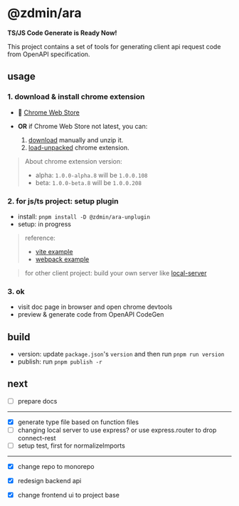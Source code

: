 # @zdmin/ara

**TS/JS Code Generate is Ready Now!**

This project contains a set of tools for generating client api request code from OpenAPI specification.

## usage

### 1. download & install chrome extension

- 🚀 [Chrome Web Store](https://chromewebstore.google.com/detail/openapi-codegen/fjncpcopojccenmapbhicjcgeiabojli)

- **OR** if Chrome Web Store not latest, you can: 
  1. [download](https://cdn.jsdelivr.net/npm/@zdmin/ara-chrome-extension) manually and unzip it.
   2. [load-unpacked](https://developer.chrome.com/docs/extensions/get-started/tutorial/hello-world#load-unpacked) chrome extension.

> About chrome extension version: 
> - alpha: `1.0.0-alpha.8` will be `1.0.0.108`
> - beta: `1.0.0-beta.8` will be `1.0.0.208`

### 2. for js/ts project: setup plugin

- install: `pnpm install -D @zdmin/ara-unplugin`
- setup: in progress

> reference: 
> - [vite example](./examples/vite)
> - [webpack example](./examples/webpack)

> for other client project: build your own server like [local-server](./packages/local-server/)

### 3. ok

- visit doc page in browser and open chrome devtools
- preview & generate code from OpenAPI CodeGen



## build

- version: update `package.json`'s `version` and then run `pnpm run version`
- publish: run `pnpm publish -r`

## next

- [ ] prepare docs

---

- [x] generate type file based on function files
- [ ] changing local server to use express? or use express.router to drop connect-rest
- [ ] setup test, first for normalizeImports

---

- [x] change repo to monorepo
- [x] redesign backend api
- [x] change frontend ui to project base

